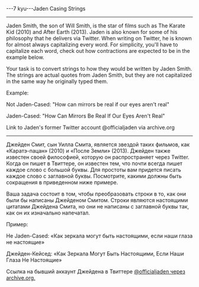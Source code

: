 ---7 kyu---Jaden Casing Strings

---
Jaden Smith, the son of Will Smith, is the star of films such as The Karate Kid (2010) and After Earth (2013). Jaden is also known for some of his philosophy that he delivers via Twitter. When writing on Twitter, he is known for almost always capitalizing every word. For simplicity, you'll have to capitalize each word, check out how contractions are expected to be in the example below.

Your task is to convert strings to how they would be written by Jaden Smith. The strings are actual quotes from Jaden Smith, but they are not capitalized in the same way he originally typed them.

Example:

Not Jaden-Cased: "How can mirrors be real if our eyes aren't real"

Jaden-Cased:     "How Can Mirrors Be Real If Our Eyes Aren't Real"

Link to Jaden's former Twitter account @officialjaden via archive.org

---

Джейден Смит, сын Уилла Смита, является звездой таких фильмов, как «Каратэ-пацан» (2010) и «После Земли» (2013). Джейден также известен своей философией, которую он распространяет через Twitter. Когда он пишет в Твиттере, он известен тем, что почти всегда пишет каждое слово с большой буквы. Для простоты вам придется писать каждое слово с заглавной буквы. Посмотрите, какими должны быть сокращения в приведенном ниже примере.

Ваша задача состоит в том, чтобы преобразовать строки в то, как они были бы написаны Джейденом Смитом. Строки являются настоящими цитатами Джейдена Смита, но они не написаны с заглавной буквы так, как он их изначально напечатал.

Пример:

Не Jaden-Cased: «Как зеркала могут быть настоящими, если наши глаза не настоящие»

Джейден-Кейсед: «Как Зеркала Могут Быть Настоящими, Если Наши Глаза Не Настоящие»

Ссылка на бывший аккаунт Джейдена в Твиттере [@officialjaden через archive.org.](https://web.archive.org/web/20190624190255/https://twitter.com/officialjaden)
